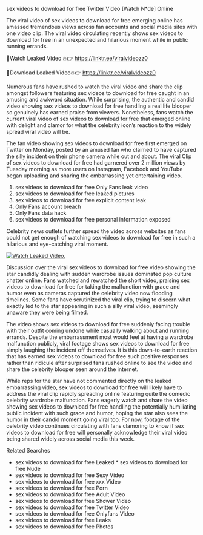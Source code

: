 ﻿sex videos to download for free Twitter Video [Watch N*de] Online

The viral video of ﻿sex videos to download for free emerging online has amassed tremendous views across fan accounts and social media sites with one video clip. The viral video circulating recently shows ﻿sex videos to download for free in an unexpected and hilarious moment while in public running errands. 

🔴Watch Leaked Video 🔥👉  https://linktr.ee/viralvideozz0 

🔴Download Leaked Video🔥👉  https://linktr.ee/viralvideozz0 

Numerous fans have rushed to watch the viral video and share the clip amongst followers featuring ﻿sex videos to download for free caught in an amusing and awkward situation. While surprising, the authentic and candid video showing ﻿sex videos to download for free handling a real life blooper so genuinely has earned praise from viewers. Nonetheless, fans watch the current viral video of ﻿sex videos to download for free that emerged online with delight and clamor for what the celebrity icon’s reaction to the widely spread viral video will be.

The fan video showing ﻿sex videos to download for free first emerged on Twitter on Monday, posted by an amused fan who claimed to have captured the silly incident on their phone camera while out and about. The viral Clip of ﻿sex videos to download for free had garnered over 2 million views by Tuesday morning as more users on Instagram, Facebook and YouTube began uploading and sharing the embarrassing yet entertaining video. 

1. ﻿sex videos to download for free Only Fans leak video
2. ﻿sex videos to download for free leaked pictures
3. ﻿sex videos to download for free explicit content leak
4. Only Fans account breach
5. Only Fans data hack
6. ﻿sex videos to download for free personal information exposed

Celebrity news outlets further spread the video across websites as fans could not get enough of watching ﻿sex videos to download for free in such a hilarious and eye-catching viral moment. 

[![Watch Leaked Video.](https://miro.medium.com/v2/resize:fit:828/format:webp/1*cilzJN44JGOrTw9NJCrNHA.gif "Watch Leaked Video")](https://linktr.ee/viralvideozz0)

Discussion over the viral ﻿sex videos to download for free video showing the star candidly dealing with sudden wardrobe issues dominated pop culture chatter online. Fans watched and rewatched the short video, praising ﻿sex videos to download for free for taking the malfunction with grace and humor even as cameras captured the celebrity video now flooding timelines. Some fans have scrutinized the viral clip, trying to discern what exactly led to the star appearing in such a silly viral video, seemingly unaware they were being filmed.

The video shows ﻿sex videos to download for free suddenly facing trouble with their outfit coming undone while casually walking about and running errands. Despite the embarrassment most would feel at having a wardrobe malfunction publicly, viral footage shows ﻿sex videos to download for free simply laughing the incident off themselves. It is this down-to-earth reaction that has earned ﻿sex videos to download for free such positive responses rather than ridicule after surprised fans rushed online to see the video and share the celebrity blooper seen around the internet.  

While reps for the star have not commented directly on the leaked embarrassing video, ﻿sex videos to download for free will likely have to address the viral clip rapidly spreading online featuring quite the comedic celebrity wardrobe malfunction. Fans eagerly watch and share the video showing ﻿sex videos to download for free handling the potentially humiliating public incident with such grace and humor, hoping the star also sees the humor in their candid moment going viral too. For now, footage of the celebrity video continues circulating with fans clamoring to know if ﻿sex videos to download for free will personally acknowledge their viral video being shared widely across social media this week.

Related Searches
* ﻿sex videos to download for free Leaked
﻿* sex videos to download for free Nude
* ﻿sex videos to download for free Sexy Video
* ﻿sex videos to download for free xxx Video
* ﻿sex videos to download for free Porn
* ﻿sex videos to download for free Adult Video
* ﻿sex videos to download for free Shower Video
* ﻿sex videos to download for free Twitter Video
* ﻿sex videos to download for free Onlyfans Video
* ﻿sex videos to download for free Leaks
* ﻿sex videos to download for free Photos
